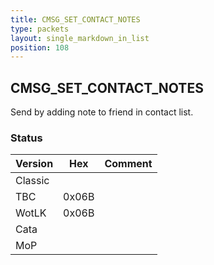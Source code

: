 ```yaml
---
title: CMSG_SET_CONTACT_NOTES
type: packets
layout: single_markdown_in_list
position: 108
---
```


## CMSG_SET_CONTACT_NOTES

Send by adding note to friend in contact list.

### Status

Version    | Hex        | Comment
---------- | ---------- | ---------- 
Classic    |            |
TBC        | 0x06B      |
WotLK      | 0x06B      |
Cata       |            |
MoP        |            |